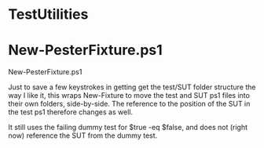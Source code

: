 # TestUtilities

# New-PesterFixture.ps1
New-PesterFixture.ps1

Just to save a few keystrokes in getting get the test/SUT folder structure the way I like it, this wraps New-Fixture to move the test and SUT ps1 files into their own folders, side-by-side. The reference to the position of the SUT in the test ps1 therefore changes as well.

It still uses the failing dummy test for $true -eq $false, and does not (right now) reference the SUT from the dummy test.

